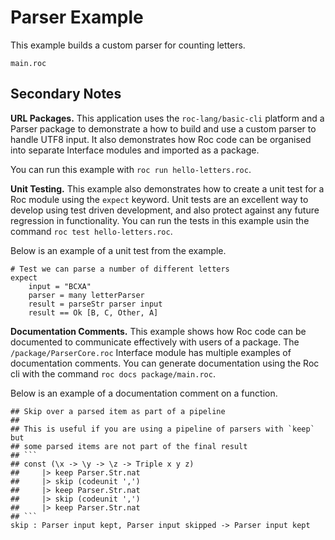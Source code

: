 # Parser Example

This example builds a custom parser for counting letters.  

```roc
main.roc
```

## Secondary Notes

**URL Packages.** This application uses the `roc-lang/basic-cli` platform and a Parser package to demonstrate a how to build and use a custom parser to handle UTF8 input. It also demonstrates how Roc code can be organised into separate Interface modules and imported as a package.

You can run this example with `roc run hello-letters.roc`.

**Unit Testing.** This example also demonstrates how to create a unit test for a Roc module using the `expect` keyword. Unit tests are an excellent way to develop using test driven development, and also protect against any future regression in functionality. You can run the tests in this example usin the command `roc test hello-letters.roc`.

Below is an example of a unit test from the example.

```roc
# Test we can parse a number of different letters
expect
    input = "BCXA"
    parser = many letterParser
    result = parseStr parser input
    result == Ok [B, C, Other, A]
```

**Documentation Comments.** This example shows how Roc code can be documented to communicate effectively with users of a package. The `/package/ParserCore.roc` Interface module has multiple examples of documentation comments. You can generate documentation using the Roc cli with the command `roc docs package/main.roc`. 

Below is an example of a documentation comment on a function.

```roc
## Skip over a parsed item as part of a pipeline
##
## This is useful if you are using a pipeline of parsers with `keep` but
## some parsed items are not part of the final result
## ```
## const (\x -> \y -> \z -> Triple x y z)
##     |> keep Parser.Str.nat
##     |> skip (codeunit ',')
##     |> keep Parser.Str.nat
##     |> skip (codeunit ',')
##     |> keep Parser.Str.nat
## ```
skip : Parser input kept, Parser input skipped -> Parser input kept
```

